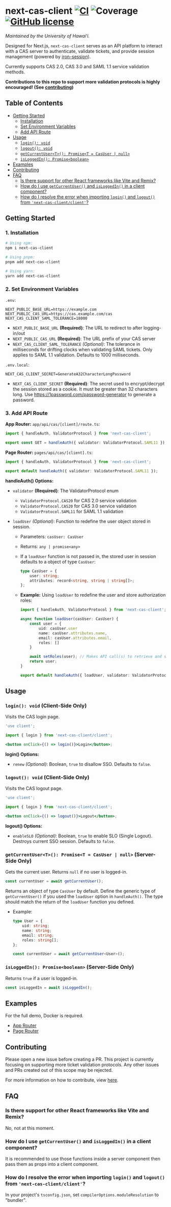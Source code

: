 # next-cas-client [![CI](https://github.com/uhawaii-system-its-ti-iam/next-cas-client/actions/workflows/ci.yml/badge.svg)](https://github.com/uhawaii-system-its-ti-iam/next-cas-client/actions/workflows/ci.yml) ![Coverage](https://github.com/uhawaii-system-its-ti-iam/uh-groupings/blob/badges/badges/coverage-jest%20coverage.svg) [![GitHub license](https://img.shields.io/github/license/uhawaii-system-its-ti-iam/next-cas-client?style=flat)](https://github.com/uhawaii-system-its-ti-iam/next-cas-client/blob/master/LICENSE)

_Maintained by the University of Hawaiʻi._

Designed for Next.js, `next-cas-client` serves as an API platform to interact with a CAS server to authenticate, validate tickets, and provide session management (powered by [iron-session](https://github.com/vvo/iron-session)).

Currently supports CAS 2.0, CAS 3.0 and SAML 1.1 service validation methods.

**Contributions to this repo to support more validation protocols is highly encouraged! (See [contributing](#contributing))**

## Table of Contents

-   [Getting Started](#getting-started)
    -   [Installation](#1-installation)
    -   [Set Environment Variables](#2-set-environment-variables)
    -   [Add API Route](#3-add-api-route)
-   [Usage](#usage)
    -   [`login(): void`](#login-void-client-side-only)
    -   [`logout(): void`](#logout-void-client-side-only)
    -   [`getCurrentUser<T>(): Promise<T = CasUser | null>`](#getcurrentusert-promiset--casuser--null-server-side-only)
    -   [`isLoggedIn(): Promise<boolean>`](#isloggedin-promiseboolean-server-side-only)
-   [Examples](#examples)
-   [Contributing](#contributing)
-   [FAQ](#faq)
    -   [Is there support for other React frameworks like Vite and Remix?](#is-there-support-for-other-react-frameworks-like-vite-and-remix)
    -   [How do I use `getCurrentUser()` and `isLoggedIn()` in a client component?](#how-do-i-use-getcurrentuser-and-isloggedin-in-a-client-component)
    -   [How do I resolve the error when importing `login()` and `logout()` from `'next-cas-client/client'`?](#how-do-i-resolve-the-error-when-importing-login-and-logout-from-next-cas-clientclient)

## Getting Started

### 1. Installation

```bash
# Using npm:
npm i next-cas-client

# Using pnpm:
pnpm add next-cas-client

# Using yarn:
yarn add next-cas-client
```

### 2. Set Environment Variables

`.env`:

```
NEXT_PUBLIC_BASE_URL=https://example.com
NEXT_PUBLIC_CAS_URL=https://cas.example.com/cas
NEXT_CAS_CLIENT_SAML_TOLERANCE=18000
```

-   `NEXT_PUBLIC_BASE_URL` **(Required)**: The URL to redirect to after logging-in/out
-   `NEXT_PUBLIC_CAS_URL` **(Required)**: The URL prefix of your CAS server
-   `NEXT_CAS_CLIENT_SAML_TOLERANCE` _(Optional)_: The tolerance in milliseconds for drifting clocks when validating SAML tickets. Only applies to SAML 1.1 validation. Defaults to 1000 milliseconds.

`.env.local`:

```
NEXT_CAS_CLIENT_SECRET=GenerateA32CharacterLongPassword
```

-   `NEXT_CAS_CLIENT_SECRET` **(Required)**: The secret used to encrypt/decrypt the session stored as a cookie. It must be greater than 32 characters long. Use https://1password.com/password-generator to generate a password.

### 3. Add API Route

**App Router:** `app/api/cas/[client]/route.ts`:

```ts
import { handleAuth, ValidatorProtocol } from 'next-cas-client';

export const GET = handleAuth({ validator: ValidatorProtocol.SAML11 });
```

**Page Router:** `pages/api/cas/[client].ts`:

```ts
import { handleAuth, ValidatorProtocol } from 'next-cas-client';

export default handleAuth({ validator: ValidatorProtocol.SAML11 });
```

**handleAuth() Options:**

-   `validator` **(Required)**: The ValidatorProtocol enum
    -   `ValidatorProtocol.CAS20` for CAS 2.0 service validation
    -   `ValidatorProtocol.CAS20` for CAS 3.0 service validation
    -   `ValidatorProtocol.SAML11` for SAML 1.1 validation
-   `loadUser` _(Optional)_: Function to redefine the user object stored in session.

    -   Parameters: `casUser: CasUser`
    -   Returns: `any | promise<any>`
    -   If a `loadUser` function is not passed in, the stored user in session defaults to a object of type `CasUser`:
        ```ts
        type CasUser = {
            user: string;
            attributes: record<string, string | string[]>;
        };
        ```
    -   **Example:** Using `loadUser` to redefine the user and store authorization roles:

        ```ts
        import { handleAuth, ValidatorProtocol } from 'next-cas-client';

        async function loadUser(casUser: CasUser) {
            const user = {
                uid: casUser.user
                name: casUser.attributes.name,
                email: casUser.attributes.email,
                roles: []
            }

            await setRoles(user); // Makes API call(s) to retrieve and set the user's roles
            return user;
        }

        export default handleAuth({ loadUser, validator: ValidatorProtocol.SAML11 });
        ```

## Usage

### `login(): void` (Client-Side Only)

Visits the CAS login page.

```jsx
'use client';

import { login } from 'next-cas-client/client';

<button onClick={() => login()}>Login</button>;
```

**login() Options:**

-   `renew` _(Optional)_: Boolean, `true` to disallow SSO. Defaults to `false`.

### `logout(): void` (Client-Side Only)

Visits the CAS logout page.

```jsx
'use client';

import { login } from 'next-cas-client/client';

<button onClick={() => logout()}>Logout</button>;
```

**logout() Options:**

-   `enableSLO` _(Optional)_: Boolean, `true` to enable SLO (Single Logout). Destroys current SSO session. Defaults to `false`.

### `getCurrentUser<T>(): Promise<T = CasUser | null>` (Server-Side Only)

Gets the current user. Returns `null` if no user is logged-in.

```ts
const currentUser = await getCurrentUser();
```

Returns an object of type `CasUser` by default. Define the generic type of `getCurrentUser()` if you used the `loadUser` option in `handleAuth()`. The type should match the return of the `loadUser` function you defined.

-   Example:

    ```ts
    type User = {
        uid: string;
        name: string;
        email: string;
        roles: string[];
    };

    const currentUser = await getCurrentUser<User>();
    ```

### `isLoggedIn(): Promise<boolean>` (Server-Side Only)

Returns `true` if a user is logged-in.

```ts
const isLoggedIn = await isLoggedIn();
```

## Examples

For the full demo, Docker is required.

-   [App Router](https://github.com/uhawaii-system-its-ti-iam/next-cas-client/blob/main/examples/app-router)
-   [Page Router](https://github.com/uhawaii-system-its-ti-iam/next-cas-client/blob/main/examples/page-router)

## Contributing

Please open a new issue before creating a PR. This project is currently focusing on supporting more ticket validation protocols. Any other issues and PRs created out of this scope may be rejected.

For more information on how to contribute, view [here](https://github.com/uhawaii-system-its-ti-iam/next-cas-client/blob/main/CONTRIBUTING.md).

## FAQ

### Is there support for other React frameworks like Vite and Remix?

No, not at this moment.

### How do I use `getCurrentUser()` and `isLoggedIn()` in a client component?

It is recommended to use those functions inside a server component then pass them as props into a client component.

### How do I resolve the error when importing `login()` and `logout()` from `'next-cas-client/client'`?

In your project's `tsconfig.json`, set `compilerOptions.moduleResolution` to "bundler".
